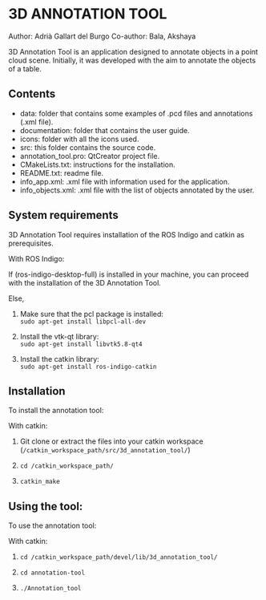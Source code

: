 3D ANNOTATION TOOL
==================
Author: Adrià Gallart del Burgo
Co-author: Bala, Akshaya

3D Annotation Tool is an application designed to annotate objects in a point
cloud scene. Initially, it was developed with the aim to annotate the objects of
a table.

Contents
-----------------------
 - data: folder that contains some examples of .pcd files and annotations (.xml file).
 - documentation: folder that contains the user guide.
 - icons: folder with all the icons used.
 - src: this folder contains the source code.
 - annotation_tool.pro: QtCreator project file.
 - CMakeLists.txt: instructions for the installation.
 - README.txt: readme file.
 - info_app.xml: .xml file with information used for the application.
 - info_objects.xml: .xml file with the list of objects annotated by the user.
 

System requirements
-------------------------------
3D Annotation Tool requires installation of the ROS Indigo and catkin as prerequisites.

With ROS Indigo:

If (ros-indigo-desktop-full) is installed in your machine, you can proceed 
with the installation of the 3D Annotation Tool.

Else,

1. Make sure that the pcl package is installed:  
`sudo apt-get install libpcl-all-dev`
	
2. Install the vtk-qt library:  
`sudo apt-get install libvtk5.8-qt4`

3. Install the catkin library:  
`sudo apt-get install ros-indigo-catkin` 


Installation
--------------------------------
To install the annotation tool:

With catkin:

1. Git clone or extract the files into your catkin workspace (`/catkin_workspace_path/src/3d_annotation_tool/`)

2. `cd /catkin_workspace_path/`

3. `catkin_make`


Using the tool:
--------------------------------
To use the annotation tool:

With catkin:

1. `cd /catkin_workspace_path/devel/lib/3d_annotation_tool/`

2. `cd annotation-tool`

3. `./Annotation_tool`
